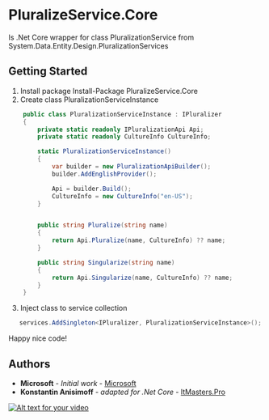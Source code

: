 # PluralizeService.Core

Is .Net Core wrapper for class PluralizationService from System.Data.Entity.Design.PluralizationServices

## Getting Started

1. Install package Install-Package PluralizeService.Core
2. Create class PluralizationServiceInstance
```csharp
    public class PluralizationServiceInstance : IPluralizer
    {
        private static readonly IPluralizationApi Api;
        private static readonly CultureInfo CultureInfo;

        static PluralizationServiceInstance()
        {
            var builder = new PluralizationApiBuilder();
            builder.AddEnglishProvider();

            Api = builder.Build();
            CultureInfo = new CultureInfo("en-US");
        }


        public string Pluralize(string name)
        {
            return Api.Pluralize(name, CultureInfo) ?? name;
        }

        public string Singularize(string name)
        {
            return Api.Singularize(name, CultureInfo) ?? name;
        }
    }
```
3. Inject class to service collection
```csharp
   services.AddSingleton<IPluralizer, PluralizationServiceInstance>();
```
Happy nice code!

## Authors

* **Microsoft** - *Initial work* - [Microsoft](https://msdn.microsoft.com/en-us/library/system.data.entity.design.pluralizationservices.pluralizationservice.aspx)
* **Konstantin Anisimoff** - *adapted for .Net Core* - [ItMasters.Pro](https://github.com/itmasterspro)

[![Alt text for your video](https://img.youtube.com/vi/T-D1KVIuvjA/0.jpg)](http://www.youtube.com/watch?v=T-D1KVIuvjA)

